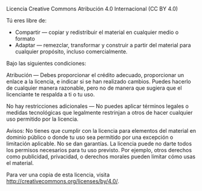 Licencia Creative Commons Atribución 4.0 Internacional (CC BY 4.0)

Tú eres libre de:

- Compartir — copiar y redistribuir el material en cualquier medio o formato
- Adaptar — remezclar, transformar y construir a partir del material
  para cualquier propósito, incluso comercialmente.

Bajo las siguientes condiciones:

Atribución — Debes proporcionar el crédito adecuado, proporcionar un enlace a la licencia,
e indicar si se han realizado cambios. Puedes hacerlo de cualquier manera razonable,
pero no de manera que sugiera que el licenciante te respalda a ti o tu uso.

No hay restricciones adicionales — No puedes aplicar términos legales o medidas tecnológicas
que legalmente restrinjan a otros de hacer cualquier uso permitido por la licencia.

Avisos:
No tienes que cumplir con la licencia para elementos del material en dominio público o
donde tu uso sea permitido por una excepción o limitación aplicable.
No se dan garantías. La licencia puede no darte todos los permisos necesarios para tu uso
previsto. Por ejemplo, otros derechos como publicidad, privacidad, o derechos morales
pueden limitar cómo usas el material.

Para ver una copia de esta licencia, visita http://creativecommons.org/licenses/by/4.0/.
